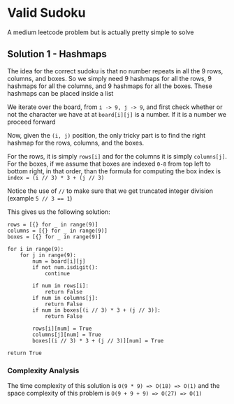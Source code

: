 # Valid Sudoku

A medium leetcode problem but is actually pretty simple to solve

## Solution 1 - Hashmaps
The idea for the correct sudoku is that no number repeats in all the 9 rows, columns, and boxes. So we simply need 9 hashmaps for all the rows, 9 hashmaps for all the columns, and 9 hashmaps for all the boxes. These hashmaps can be placed inside a list

We iterate over the board, from `i -> 9, j -> 9`, and first check whether or not the character we have at at `board[i][j]` is a number. If it is a number we proceed forward

Now, given the `(i, j)` position, the only tricky part is to find the right hashmap for the rows, columns, and the boxes. 

For the rows, it is simply `rows[i]` and for the columns it is simply `columns[j]`. For the boxes, if we assume that boxes are indexed `0-8` from top left to bottom right, in that order, than the formula for computing the box index is `index = (i // 3) * 3 + (j // 3)`

Notice the use of `//` to make sure that we get truncated integer division (example `5 // 3 == 1`)

This gives us the following solution:
```
rows = [{} for _ in range(9)]
columns = [{} for _ in range(9)]
boxes = [{} for _ in range(9)]

for i in range(9):
    for j in range(9):
        num = board[i][j]
        if not num.isdigit():
            continue

        if num in rows[i]:
            return False
        if num in columns[j]:
            return False
        if num in boxes[(i // 3) * 3 + (j // 3)]:
            return False

        rows[i][num] = True
        columns[j][num] = True
        boxes[(i // 3) * 3 + (j // 3)][num] = True

return True
```

### Complexity Analysis
The time complexity of this solution is `O(9 * 9) => O(18) => O(1)` and the space complexity of this problem is `O(9 + 9 + 9) => O(27) => O(1)`